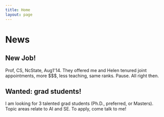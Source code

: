 ```yaml
---
title: Home
layout: page
---
```


 

# News

## New Job!

Prof, CS, NcState, Aug1'14. They offered me and Helen tenured joint appointments,  more $$$, less teaching, same ranks. Pause. All right then.  

## Wanted: grad students!

I am looking for 3 talented grad students (Ph.D., preferred, or Masters). Topic areas relate to AI and SE. To apply,  come talk to me! 

